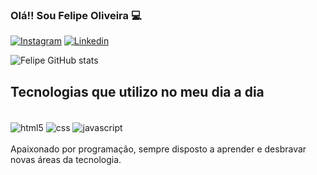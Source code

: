 

### Olá!! Sou Felipe Oliveira 💻

[![Instagram](https://img.shields.io/badge/Instagram-E4405F?style=for-the-badge&logo=instagram&logoColor=white)](https://instagram.com/felpzz.dev)
[![Linkedin](https://img.shields.io/badge/LinkedIn-0077B5?style=for-the-badge&logo=linkedin&logoColor=white)](https://instagram.com/felipeoliveiraferreira25)

![Felipe GitHub stats](https://github-readme-stats.vercel.app/api?username=felipeoliveira25&show_icons=true&theme=tokyonight)

## Tecnologias que utilizo no meu dia a dia

<div style="display: inline-block"><br>
<img alt="html5" align="center" src="https://img.shields.io/badge/HTML5-E34F26?style=for-the-badge&logo=html5&logoColor=white">
<img alt="css" align="center" src="https://img.shields.io/badge/CSS3-1572B6?style=for-the-badge&logo=css3&logoColor=white">
<img alt="javascript" align="center" src="https://img.shields.io/badge/JavaScript-F7DF1E?style=for-the-badge&logo=javascript&logoColor=black">

 
<div>


<br>
Apaixonado por programação, sempre disposto a aprender e desbravar novas áreas da tecnologia.
<br><br>


